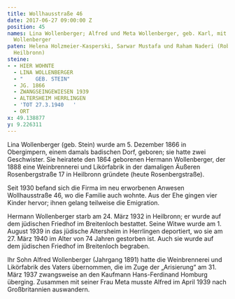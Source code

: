 ```yaml
---
title: Wollhausstraße 46
date: 2017-06-27 09:00:00 Z
position: 45
names: Lina Wollenberger; Alfred und Meta Wollenberger, geb. Karl, mit Gert und Lutz
  Wollenberger
paten: Helena Holzmeier-Kasperski, Sarwar Mustafa und Raham Naderi (Robert-Mayer-Gymnasium
  Heilbronn)
steine:
- - HIER WOHNTE
  - LINA WOLLENBERGER
  - "    GEB. STEIN"
  - JG. 1866
  - ZWANGSEINGEWIESEN 1939
  - ALTERSHEIM HERRLINGEN
  - 'TOT 27.3.1940   '
  - ORT
x: 49.138877
y: 9.226311
---
```


Lina Wollenberger (geb. Stein) wurde am 5. Dezember 1866 in Obergimpern, einem damals badischen Dorf, geboren; sie hatte zwei Geschwister. Sie heiratete den 1864 geborenen Hermann Wollenberger, der 1888 eine Weinbrennerei und Likörfabrik in der damaligen Äußeren Rosenbergstraße 17 in Heilbronn gründete (heute Rosenbergstraße). 

Seit 1930 befand sich die Firma im neu erworbenen Anwesen Wollhausstraße 46, wo die Familie auch wohnte. Aus der Ehe gingen vier Kinder hervor; ihnen gelang teilweise die Emigration. 

Hermann Wollenberger starb am 24. März 1932 in Heilbronn; er wurde auf dem jüdischen Friedhof im Breitenloch bestattet. Seine Witwe wurde am 1. August 1939 in das jüdische Altersheim in Herrlingen deportiert, wo sie am 27. März 1940 im Alter von 74 Jahren gestorben ist. Auch sie wurde auf dem jüdischen Friedhof im Breitenloch begraben.

Ihr Sohn Alfred Wollenberger (Jahrgang 1891) hatte die Weinbrennerei und Likörfabrik des Vaters übernommen, die im Zuge der „Arisierung“ am 31. März 1937 zwangsweise an den Kaufmann Hans-Ferdinand Homburg überging. Zusammen mit seiner Frau Meta musste Alfred im April 1939 nach Großbritannien auswandern.